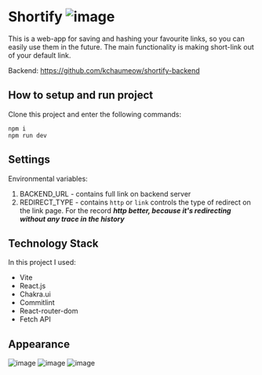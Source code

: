 # Shortify ![image](https://raw.githubusercontent.com/kchaumeow/shortify-frontend/main/public/vite.svg)

This is a web-app for saving and hashing your favourite links, so you can easily use them in the future. The main functionality is making short-link out of your default link.

Backend: https://github.com/kchaumeow/shortify-backend
## How to setup and run project
Clone this project and enter the following commands:
```
npm i
npm run dev
```
## Settings

Environmental variables:
1. BACKEND_URL - contains full link on backend server
2. REDIRECT_TYPE - contains `http` or `link` controls the type of redirect on the link page. For the record **_http better, because it's redirecting without any trace in the history_**
## Technology Stack
In this project I used:
- Vite
- React.js
- Chakra.ui
- Commitlint
- React-router-dom
- Fetch API

## Appearance
![image](https://github.com/kchaumeow/shortify-frontend/assets/71407757/3b28f115-1cc4-40cb-8629-7a16ffa0fda8)
![image](https://github.com/kchaumeow/shortify-frontend/assets/71407757/34d853dc-8738-41fe-88bf-404cf73c2899)
![image](https://github.com/kchaumeow/shortify-frontend/assets/71407757/dd0dc2c9-c43f-4eb0-a4c0-58fd782e05ea)
